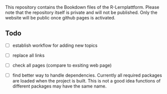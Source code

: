 This repository contains the Bookdown files of the R-Lernplattform. Please note that the repository itself is private and will not be published.
Only the website will be public once github pages is activated.

## Todo

- [ ] establish workflow for adding new topics
- [ ] replace all links
- [ ] check all pages (compare to exsiting web page)
- [ ] find better way to handle dependencies. Currently all required packages are loaded when the project is built. This is not a good idea
functions of different packages may have the same name.

